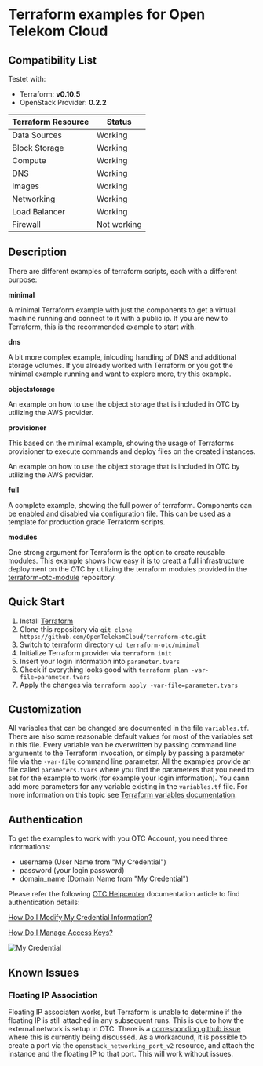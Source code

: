 # Terraform examples for Open Telekom Cloud

## Compatibility List

Testet with:
* Terraform: **v0.10.5**
* OpenStack Provider: **0.2.2**

| Terraform Resource | Status      |
| ------------------ | ----------- |
| Data Sources       | Working     |
| Block Storage      | Working     |
| Compute            | Working     |
| DNS                | Working     |
| Images             | Working     |
| Networking         | Working     |
| Load Balancer      | Working     |
| Firewall           | Not working |

## Description

There are different examples of terraform scripts, each with a different purpose:

**minimal** 

A minimal Terraform example with just the components to get a virtual machine running and connect to it with a public ip. If you are new to Terraform, this is the recommended example to start with.

**dns**

A bit more complex example, inlcuding handling of DNS and additional storage volumes. If you already worked with Terraform or you got the minimal example running and want to explore more, try this example.

**objectstorage**

An example on how to use the object storage that is included in OTC by utilizing the AWS provider.

**provisioner**

This based on the minimal example, showing the usage of Terraforms provisioner to execute commands and deploy files on the created instances.

An example on how to use the object storage that is included in OTC by utilizing the AWS provider.

**full**

A complete example, showing the full power of terraform. Components can be enabled and disabled via configuration file. This can be used as a template for production grade Terraform scripts.

**modules**

One strong argument for Terraform is the option to create reusable modules. This example shows how easy it is to creatt a full infrastructure deployment on the OTC by utilizing the terraform modules provided in the [terraform-otc-module](https://github.com/OpenTelekomCloud/terraform-otc-modules) repository.

## Quick Start

1. Install [Terraform](https://www.terraform.io)
2. Clone this repository via `git clone https://github.com/OpenTelekomCloud/terraform-otc.git`
3. Switch to terraform directory `cd terraform-otc/minimal`
4. Initialize Terraform provider via `terraform init`
5. Insert your login information into `parameter.tvars`
6. Check if everything looks good with `terraform plan -var-file=parameter.tvars`
7. Apply the changes via `terraform apply -var-file=parameter.tvars`

## Customization

All variables that can be changed are documented in the file `variables.tf`. There are also some reasonable default values for most of the variables set in this file. Every variable von be overwritten by passing command line arguments to the Terraform invocation, or simply by passing a parameter file via the `-var-file` command line parameter. All the examples provide an file called `parameters.tvars` where you find the parameters that you need to set for the example to work (for example your login information). You cann add more parameters for any variable existing in the `variables.tf` file. For more information on this topic see [Terraform variables documentation](http://www.terraform.io/intro/getting-started/variables.html).

## Authentication

To get the examples to work with you OTC Account, you need three informations:

* username (User Name from "My Credential")
* password (your login password)
* domain\_name (Domain Name from "My Credential")

Please refer the following [OTC Helpcenter](https://docs.otc.t-systems.com/) documentation article to find authentication details: 

[How Do I Modify My Credential Information?](https://docs.otc.t-systems.com/en-us/usermanual/ac/en-us_topic_0046606214.html)

[How Do I Manage Access Keys?](https://docs.otc.t-systems.com/en-us/usermanual/ac/en-us_topic_0046606340.html)

![My Credential](https://docs.otc.t-systems.com/en-us/usermanual/ac/en-us_image_0049334540.jpg )

## Known Issues

### Floating IP Association

Floating IP associaten works, but Terraform is unable to determine if the floating IP is still attached in any subsequent runs. This is due to how the external network is setup in OTC. There is a [corresponding github issue](https://github.com/terraform-providers/terraform-provider-openstack/issues/88) where this is currently being discussed. As a workaround, it is possible to create a port via the `openstack_networking_port_v2` resource, and attach the instance and the floating IP to that port. This will work without issues.

